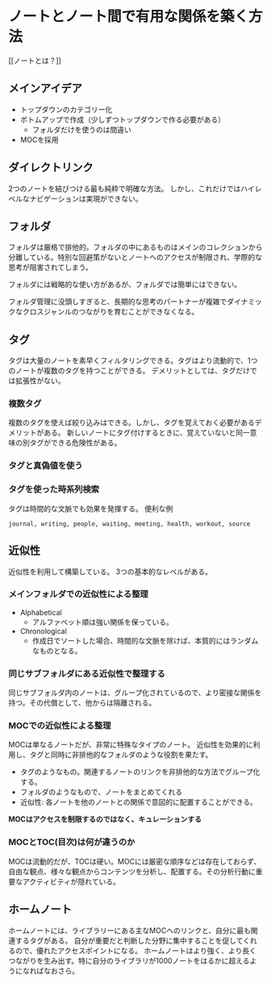 # ノートとノート間で有用な関係を築く方法

[[ノートとは？]]

## メインアイデア
- トップダウンのカテゴリー化
- ボトムアップで作成（少しずつトップダウンで作る必要がある）
	- フォルダだけを使うのは間違い
- MOCを採用


## ダイレクトリンク

2つのノートを結びつける最も純粋で明確な方法。
しかし、これだけではハイレベルなナビゲーションは実現ができない。

## フォルダ

フォルダは厳格で排他的。フォルダの中にあるものはメインのコレクションから分離している。特別な回避策がないとノートへのアクセスが制限され、学際的な思考が阻害されてしまう。

フォルダには戦略的な使い方があるが、フォルダでは簡単にはできない。

フォルダ管理に没頭しすぎると、長期的な思考のパートナーが複雑でダイナミックなクロスジャンルのつながりを育むことができなくなる。

## タグ

タグは大量のノートを素早くフィルタリングできる。タグはより流動的で、1つのノートが複数のタグを持つことができる。
デメリットとしては、タグだけでは拡張性がない。

### 複数タグ
複数のタグを使えば絞り込みはできる。しかし、タグを覚えておく必要があるデメリットがある。
新しいノートにタグ付けするときに、覚えていないと同一意味の別タグができる危険性がある。

### タグと真偽値を使う
### タグを使った時系列検索
タグは時間的な文脈でも効果を発揮する。
便利な例
```texxt
journal, writing, people, waiting, meeting, health, workout, source
```

## 近似性
近似性を利用して構築している。
3つの基本的なレベルがある。

### メインフォルダでの近似性による整理
- Alphabetical
	- アルファベット順は強い関係を保っている。
- Chronological
	- 作成日でソートした場合、時間的な文脈を除けば、本質的にはランダムなものとなる。

### 同じサブフォルダにある近似性で整理する
同じサブフォルダ内のノートは、グループ化されているので、より密接な関係を持つ。その代償として、他からは隔離される。

### MOCでの近似性による整理

MOCは単なるノートだが、非常に特殊なタイプのノート。
近似性を効果的に利用し、タグと同時に非排他的なフォルダのような役割を果たす。
- タグのようなもの。関連するノートのリンクを非排他的な方法でグループ化する。
- フォルダのようなもので、ノートをまとめてくれる
- 近似性: 各ノートを他のノートとの関係で意図的に配置することができる。

**MOCはアクセスを制限するのではなく、キュレーションする**

### MOCとTOC(目次)は何が違うのか
MOCは流動的だが、TOCは硬い。MOCには厳密な順序などは存在しておらず、自由な観点、様々な観点からコンテンツを分析し、配置する。その分析行動に重要なアクティビティが隠れている。

## ホームノート

ホームノートには、ライブラリーにある主なMOCへのリンクと、自分に最も関連するタグがある。
自分が重要だと判断した分野に集中することを促してくれるので、優れたアクセスポイントになる。
ホームノートはより強く、より長くつながりを生み出す。特に自分のライブラリが1000ノートをはるかに超えるようになればなおさら。

